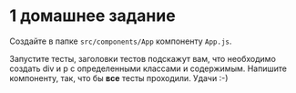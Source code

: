 # 1 домашнее задание

Создайте в папке `src/components/App` компоненту `App.js`.

Запустите тесты, заголовки тестов подскажут вам, что необходимо создать div и p с определенными классами и содержимым. Напишите компоненту, так, что бы **все** тесты проходили. Удачи :-)
